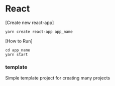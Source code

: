 # React

[Create new react-app]

    yarn create react-app app_name

[How to Run]

    cd app_name
    yarn start
    
### template
Simple template project for creating many projects
